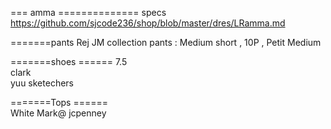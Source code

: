 
 === amma  ==============  specs  
https://github.com/sjcode236/shop/blob/master/dres/LRamma.md    




=======pants
Rej JM collection pants : Medium short ,  10P , Petit Medium



 =======shoes ======
 7.5  
 clark  
 yuu 
 sketechers  
 
 =======Tops ======     
 White Mark@ jcpenney 





